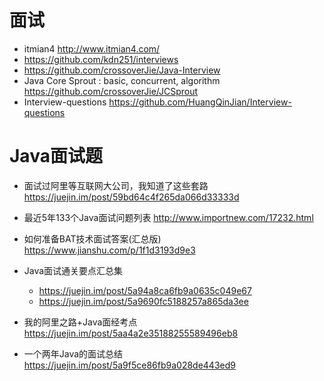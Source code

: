 # 面试

- itmian4 <http://www.itmian4.com/>
- <https://github.com/kdn251/interviews>
- https://github.com/crossoverJie/Java-Interview
- Java Core Sprout : basic, concurrent, algorithm https://github.com/crossoverJie/JCSprout
- Interview-questions <https://github.com/HuangQinJian/Interview-questions>

# Java面试题

- 面试过阿里等互联网大公司，我知道了这些套路 https://juejin.im/post/59bd64c4f265da066d33333d
- 最近5年133个Java面试问题列表 <http://www.importnew.com/17232.html>
- 如何准备BAT技术面试答案(汇总版) <https://www.jianshu.com/p/1f1d3193d9e3>
- Java面试通关要点汇总集

  - <https://juejin.im/post/5a94a8ca6fb9a0635c049e67>
  - <https://juejin.im/post/5a9690fc5188257a865da3ee>

- 我的阿里之路+Java面经考点 <https://juejin.im/post/5aa4a2e35188255589496eb8>

- 一个两年Java的面试总结 <https://juejin.im/post/5a9f5ce86fb9a028de443ed9>


